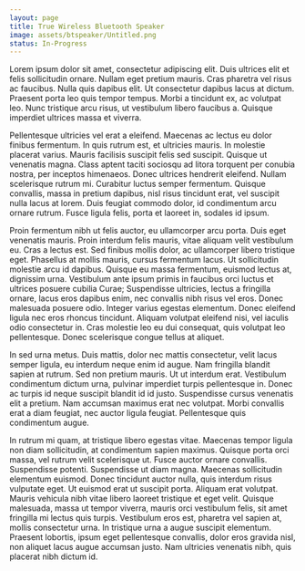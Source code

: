 ```yaml
---
layout: page
title: True Wireless Bluetooth Speaker
image: assets/btspeaker/Untitled.png
status: In-Progress
---
```


Lorem ipsum dolor sit amet, consectetur adipiscing elit. Duis ultrices elit et felis sollicitudin ornare. Nullam eget pretium mauris. Cras pharetra vel risus ac faucibus. Nulla quis dapibus elit. Ut consectetur dapibus lacus at dictum. Praesent porta leo quis tempor tempus. Morbi a tincidunt ex, ac volutpat leo. Nunc tristique arcu risus, ut vestibulum libero faucibus a. Quisque imperdiet ultrices massa et viverra.<!-- more -->

Pellentesque ultricies vel erat a eleifend. Maecenas ac lectus eu dolor finibus fermentum. In quis rutrum est, et ultricies mauris. In molestie placerat varius. Mauris facilisis suscipit felis sed suscipit. Quisque ut venenatis magna. Class aptent taciti sociosqu ad litora torquent per conubia nostra, per inceptos himenaeos. Donec ultrices hendrerit eleifend. Nullam scelerisque rutrum mi. Curabitur luctus semper fermentum. Quisque convallis, massa in pretium dapibus, nisl risus tincidunt erat, vel suscipit nulla lacus at lorem. Duis feugiat commodo dolor, id condimentum arcu ornare rutrum. Fusce ligula felis, porta et laoreet in, sodales id ipsum.

Proin fermentum nibh ut felis auctor, eu ullamcorper arcu porta. Duis eget venenatis mauris. Proin interdum felis mauris, vitae aliquam velit vestibulum eu. Cras a lectus est. Sed finibus mollis dolor, ac ullamcorper libero tristique eget. Phasellus at mollis mauris, cursus fermentum lacus. Ut sollicitudin molestie arcu id dapibus. Quisque eu massa fermentum, euismod lectus at, dignissim urna. Vestibulum ante ipsum primis in faucibus orci luctus et ultrices posuere cubilia Curae; Suspendisse ultricies, lectus a fringilla ornare, lacus eros dapibus enim, nec convallis nibh risus vel eros. Donec malesuada posuere odio. Integer varius egestas elementum. Donec eleifend ligula nec eros rhoncus tincidunt. Aliquam volutpat eleifend nisi, vel iaculis odio consectetur in. Cras molestie leo eu dui consequat, quis volutpat leo pellentesque. Donec scelerisque congue tellus at aliquet.

In sed urna metus. Duis mattis, dolor nec mattis consectetur, velit lacus semper ligula, eu interdum neque enim id augue. Nam fringilla blandit sapien at rutrum. Sed non pretium mauris. Ut ut interdum erat. Vestibulum condimentum dictum urna, pulvinar imperdiet turpis pellentesque in. Donec ac turpis id neque suscipit blandit id id justo. Suspendisse cursus venenatis elit a pretium. Nam accumsan maximus erat nec volutpat. Morbi convallis erat a diam feugiat, nec auctor ligula feugiat. Pellentesque quis condimentum augue.

In rutrum mi quam, at tristique libero egestas vitae. Maecenas tempor ligula non diam sollicitudin, at condimentum sapien maximus. Quisque porta orci massa, vel rutrum velit scelerisque ut. Fusce auctor ornare convallis. Suspendisse potenti. Suspendisse ut diam magna. Maecenas sollicitudin elementum euismod. Donec tincidunt auctor nulla, quis interdum risus vulputate eget. Ut euismod erat ut suscipit porta. Aliquam erat volutpat. Mauris vehicula nibh vitae libero laoreet tristique et eget velit. Quisque malesuada, massa ut tempor viverra, mauris orci vestibulum felis, sit amet fringilla mi lectus quis turpis. Vestibulum eros est, pharetra vel sapien at, mollis consectetur urna. In tristique urna a augue suscipit elementum. Praesent lobortis, ipsum eget pellentesque convallis, dolor eros gravida nisl, non aliquet lacus augue accumsan justo. Nam ultricies venenatis nibh, quis placerat nibh dictum id.